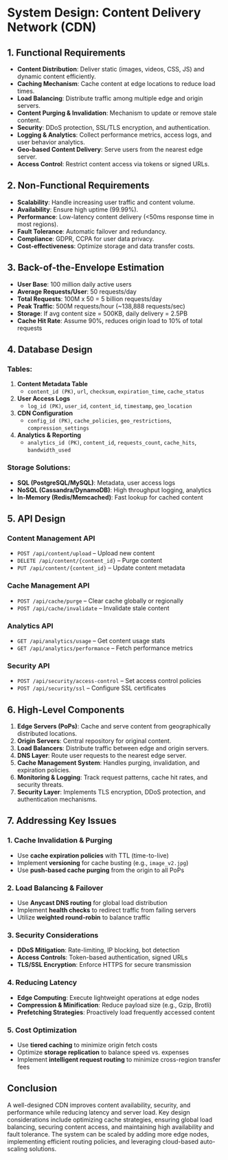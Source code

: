 # System Design: Content Delivery Network (CDN)

## 1. Functional Requirements

- **Content Distribution**: Deliver static (images, videos, CSS, JS) and dynamic content efficiently.
- **Caching Mechanism**: Cache content at edge locations to reduce load times.
- **Load Balancing**: Distribute traffic among multiple edge and origin servers.
- **Content Purging & Invalidation**: Mechanism to update or remove stale content.
- **Security**: DDoS protection, SSL/TLS encryption, and authentication.
- **Logging & Analytics**: Collect performance metrics, access logs, and user behavior analytics.
- **Geo-based Content Delivery**: Serve users from the nearest edge server.
- **Access Control**: Restrict content access via tokens or signed URLs.

## 2. Non-Functional Requirements

- **Scalability**: Handle increasing user traffic and content volume.
- **Availability**: Ensure high uptime (99.99%).
- **Performance**: Low-latency content delivery (<50ms response time in most regions).
- **Fault Tolerance**: Automatic failover and redundancy.
- **Compliance**: GDPR, CCPA for user data privacy.
- **Cost-effectiveness**: Optimize storage and data transfer costs.

## 3. Back-of-the-Envelope Estimation

- **User Base**: 100 million daily active users
- **Average Requests/User**: 50 requests/day
- **Total Requests**: 100M x 50 = 5 billion requests/day
- **Peak Traffic**: 500M requests/hour (~138,888 requests/sec)
- **Storage**: If avg content size = 500KB, daily delivery = 2.5PB
- **Cache Hit Rate**: Assume 90%, reduces origin load to 10% of total requests

## 4. Database Design

### **Tables:**

1. **Content Metadata Table**
   - `content_id (PK)`, `url`, `checksum`, `expiration_time`, `cache_status`
2. **User Access Logs**
   - `log_id (PK)`, `user_id`, `content_id`, `timestamp`, `geo_location`
3. **CDN Configuration**
   - `config_id (PK)`, `cache_policies`, `geo_restrictions`, `compression_settings`
4. **Analytics & Reporting**
   - `analytics_id (PK)`, `content_id`, `requests_count`, `cache_hits`, `bandwidth_used`

### **Storage Solutions:**
- **SQL (PostgreSQL/MySQL)**: Metadata, user access logs
- **NoSQL (Cassandra/DynamoDB)**: High throughput logging, analytics
- **In-Memory (Redis/Memcached)**: Fast lookup for cached content

## 5. API Design

### **Content Management API**
- `POST /api/content/upload` – Upload new content
- `DELETE /api/content/{content_id}` – Purge content
- `PUT /api/content/{content_id}` – Update content metadata

### **Cache Management API**
- `POST /api/cache/purge` – Clear cache globally or regionally
- `POST /api/cache/invalidate` – Invalidate stale content

### **Analytics API**
- `GET /api/analytics/usage` – Get content usage stats
- `GET /api/analytics/performance` – Fetch performance metrics

### **Security API**
- `POST /api/security/access-control` – Set access control policies
- `POST /api/security/ssl` – Configure SSL certificates

## 6. High-Level Components

1. **Edge Servers (PoPs)**: Cache and serve content from geographically distributed locations.
2. **Origin Servers**: Central repository for original content.
3. **Load Balancers**: Distribute traffic between edge and origin servers.
4. **DNS Layer**: Route user requests to the nearest edge server.
5. **Cache Management System**: Handles purging, invalidation, and expiration policies.
6. **Monitoring & Logging**: Track request patterns, cache hit rates, and security threats.
7. **Security Layer**: Implements TLS encryption, DDoS protection, and authentication mechanisms.

## 7. Addressing Key Issues

### **1. Cache Invalidation & Purging**
- Use **cache expiration policies** with TTL (time-to-live)
- Implement **versioning** for cache busting (e.g., `image_v2.jpg`)
- Use **push-based cache purging** from the origin to all PoPs

### **2. Load Balancing & Failover**
- Use **Anycast DNS routing** for global load distribution
- Implement **health checks** to redirect traffic from failing servers
- Utilize **weighted round-robin** to balance traffic

### **3. Security Considerations**
- **DDoS Mitigation**: Rate-limiting, IP blocking, bot detection
- **Access Controls**: Token-based authentication, signed URLs
- **TLS/SSL Encryption**: Enforce HTTPS for secure transmission

### **4. Reducing Latency**
- **Edge Computing**: Execute lightweight operations at edge nodes
- **Compression & Minification**: Reduce payload size (e.g., Gzip, Brotli)
- **Prefetching Strategies**: Proactively load frequently accessed content

### **5. Cost Optimization**
- Use **tiered caching** to minimize origin fetch costs
- Optimize **storage replication** to balance speed vs. expenses
- Implement **intelligent request routing** to minimize cross-region transfer fees

## Conclusion

A well-designed CDN improves content availability, security, and performance while reducing latency and server load. Key design considerations include optimizing cache strategies, ensuring global load balancing, securing content access, and maintaining high availability and fault tolerance. The system can be scaled by adding more edge nodes, implementing efficient routing policies, and leveraging cloud-based auto-scaling solutions.


